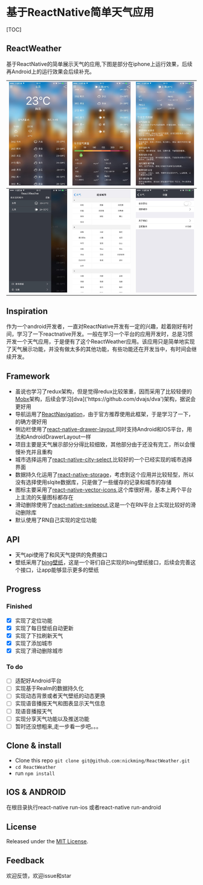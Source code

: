 # 基于ReactNative简单天气应用

[TOC]

## ReactWeather

基于ReactNative的简单展示天气的应用,下图是部分在iphone上运行效果，后续再Android上的运行效果会后续补充。

| <img src="./screenshot/61495635928_.pic.jpg" width="280"/> | <img src="./screenshot/131495635933_.pic.jpg" width="280"/> | <img src="./screenshot/121495635932_.pic.jpg" width="280"/> |
| ---------------------------------------- | ---------------------------------------- | ---------------------------------------- |
| <img src="./screenshot/91495635929_.pic.jpg" width="280"/> | <img src="./screenshot/81495635929_.pic.jpg" width="280"/> | <img src="./screenshot/111495635930_.pic.jpg" width="280"/> |

## Inspiration

作为一个android开发者，一直对ReactNative开发有一定的兴趣，趁着刚好有时间，学习了一下reactnative开发。一般在学习一个平台的应用开发时，总是习惯开发一个天气应用，于是便有了这个ReactWeather应用。该应用只是简单地实现了天气展示功能，并没有做太多的其他功能，有些功能还在开发当中，有时间会继续开发。

## Framework

* 虽说也学习了redux架构，但是觉得redux比较笨重，因而采用了比较轻便的[Mobx]('https://github.com/mobxjs/mobx')架构，后续会学习[dva]('https://github.com/dvajs/dva')架构，据说会更好用
* 导航运用了[ReactNavigation]('https://github.com/react-community/react-navigation')，由于官方推荐使用此框架，于是学习了一下，的确方便好用
* 侧边栏使用了[react-native-drawer-layout]('https://github.com/react-native-community/react-native-drawer-layout'),同时支持Android和IOS平台，用法和AndroidDrawerLayout一样
* 项目主要是天气展示部分分得比较细致，其他部分由于还没有完工，所以会慢慢补充并且重构
* 城市选择运用了[react-native-city-select]('https://github.com/ryanyu104/react-native-city-select'),比较好的一个已经实现的城市选择界面
* 数据持久化运用了[react-native-storage]('https://github.com/sunnylqm/react-native-storage')，考虑到这个应用并比较轻型，所以没有选择使用slqite数据库，只是做了一些缓存的记录和城市的存储
* 图标主要采用了[react-native-vector-icons]('https://github.com/oblador/react-native-vector-icons'),这个库很好用，基本上两个平台上主流的矢量图标都存在
* 滑动删除使用了[react-native-swipeout]('https://github.com/dancormier/react-native-swipeout'),这是一个在RN平台上实现比较好的滑动删除库
* 默认使用了RN自己实现的定位功能

## API

* 天气api使用了和风天气提供的免费接口
* 壁纸采用了[bing壁纸](https://github.com/xCss/bing)，这是一个哥们自己实现的bing壁纸接口，后续会完善这个接口，让app能够显示更多的壁纸

## Progress

### Finished

* [x] 实现了定位功能
* [x] 实现了每日壁纸自动更新
* [x] 实现了下拉刷新天气
* [x] 实现了添加城市
* [x] 实现了滑动删除城市

### To do

-[ ] 适配好Android平台
-[ ] 实现基于Realm的数据持久化
-[ ] 实现动态背景或者天气壁纸的动态更换
-[ ] 实现语音播报天气和图表显示天气信息
-[ ] 现语音播报天气
-[ ] 实现分享天气功能以及推送功能
-[ ] 暂时还没想粗来,走一步看一步吧。。。

## Clone & install

- Clone this repo `git clone git@github.com:nickming/ReactWeather.git`
- `cd ReactWeather`
- run `npm install`

## IOS & ANDROID

在根目录执行react-native run-ios 或者react-native run-android

## License

Released under the [MIT License](http://opensource.org/licenses/MIT).

## Feedback

欢迎反馈，欢迎issue和star















